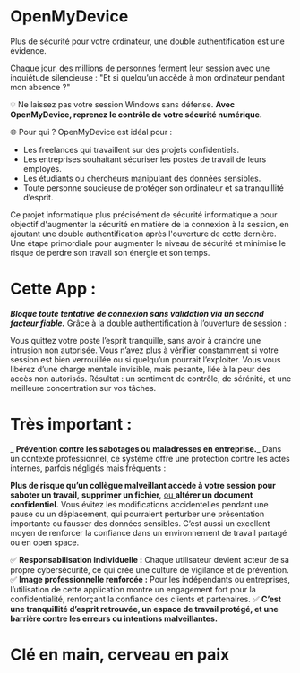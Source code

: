 # OpenMyDevice
Plus de sécurité pour votre ordinateur, une double authentification est une évidence.  

Chaque jour, des millions de personnes ferment leur session avec une inquiétude silencieuse : "Et si quelqu’un accède à mon ordinateur pendant mon absence ?"

💡 Ne laissez pas votre session Windows sans défense.
**Avec OpenMyDevice, reprenez le contrôle de votre sécurité numérique.**

🌐  Pour qui ?
OpenMyDevice est idéal pour :

* Les freelances qui travaillent sur des projets confidentiels.
* Les entreprises souhaitant sécuriser les postes de travail de leurs employés.
* Les étudiants ou chercheurs manipulant des données sensibles.
* Toute personne soucieuse de protéger son ordinateur et sa tranquillité d’esprit.

Ce projet informatique plus précisément de sécurité informatique a pour objectif d'augmenter la sécurité en matière de la connexion à la session, en ajoutant une double authentification après l'ouverture de cette dernière. Une étape primordiale pour augmenter le niveau de sécurité et minimise le risque de perdre son travail son énergie et son temps.

# Cette App :

_**Bloque toute tentative de connexion sans validation via un second facteur fiable.**_
Grâce à la double authentification à l’ouverture de session :

Vous quittez votre poste l’esprit tranquille, sans avoir à craindre une intrusion non autorisée.
Vous n’avez plus à vérifier constamment si votre session est bien verrouillée ou si quelqu’un pourrait l’exploiter.
Vous vous libérez d’une charge mentale invisible, mais pesante, liée à la peur des accès non autorisés.
Résultat : un sentiment de contrôle, de sérénité, et une meilleure concentration sur vos tâches.

# Très important :

_ **Prévention contre les sabotages ou maladresses en entreprise.**_
Dans un contexte professionnel, ce système offre une protection contre les actes internes, parfois négligés mais fréquents :

**Plus de risque qu’un collègue malveillant accède à votre session pour saboter un travail,** **supprimer un fichier,**  <ins> ou </ins>  **altérer un document confidentiel.**
Vous évitez les modifications accidentelles pendant une pause ou un déplacement, qui pourraient perturber une présentation importante ou fausser des données sensibles.
C’est aussi un excellent moyen de renforcer la confiance dans un environnement de travail partagé ou en open space. 

✅ **Responsabilisation individuelle :**
Chaque utilisateur devient acteur de sa propre cybersécurité, ce qui crée une culture de vigilance et de prévention.
✅ **Image professionnelle renforcée :**
Pour les indépendants ou entreprises, l’utilisation de cette application montre un engagement fort pour la confidentialité, renforçant la confiance des clients et partenaires.
✅ **C’est une tranquillité d’esprit retrouvée, un espace de travail protégé, et une barrière contre les erreurs ou intentions malveillantes.**

# Clé en main, cerveau en paix
